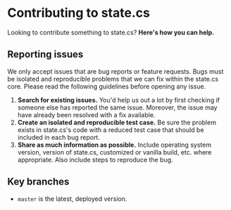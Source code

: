 # Contributing to state.cs

Looking to contribute something to state.cs? **Here's how you can help.**

## Reporting issues

We only accept issues that are bug reports or feature requests.
Bugs must be isolated and reproducible problems that we can fix within the state.cs core.
Please read the following guidelines before opening any issue.

1. **Search for existing issues.** You'd help us out a lot by first checking if someone else has reported the same issue. Moreover, the issue may have already been resolved with a fix available.
2. **Create an isolated and reproducible test case.** Be sure the problem exists in state.cs's code with a reduced test case that should be included in each bug report.
3. **Share as much information as possible.** Include operating system version, version of state.cs, customized or vanilla build, etc. where appropriate. Also include steps to reproduce the bug.

## Key branches

- `master` is the latest, deployed version.
